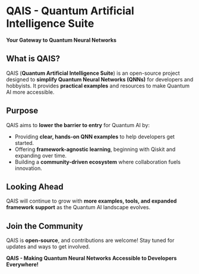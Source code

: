 # QAIS - Quantum Artificial Intelligence Suite  
**Your Gateway to Quantum Neural Networks**  

## What is QAIS?  
QAIS (**Quantum Artificial Intelligence Suite**) is an open-source project designed to **simplify Quantum Neural Networks (QNNs)** for developers and hobbyists. It provides **practical examples** and resources to make Quantum AI more accessible.  

## Purpose  
QAIS aims to **lower the barrier to entry** for Quantum AI by:  
- Providing **clear, hands-on QNN examples** to help developers get started.  
- Offering **framework-agnostic learning**, beginning with Qiskit and expanding over time.  
- Building a **community-driven ecosystem** where collaboration fuels innovation.  

## Looking Ahead  
QAIS will continue to grow with **more examples, tools, and expanded framework support** as the Quantum AI landscape evolves.  

## Join the Community  
QAIS is **open-source**, and contributions are welcome! Stay tuned for updates and ways to get involved.  

**QAIS - Making Quantum Neural Networks Accessible to Developers Everywhere!**
